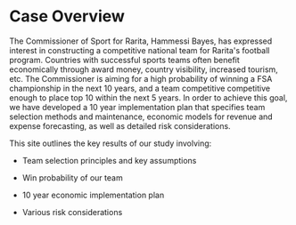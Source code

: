 # Case Overview 

The Commissioner of Sport for Rarita, Hammessi Bayes, has expressed interest in constructing a competitive national team for Rarita's football program. 
Countries with successful sports teams often benefit economically through award money, country visibility, increased tourism, etc. The Commissioner is aiming for 
a high probability of winning a FSA championship in the next 10 years, and a team competitive competitive enough to place top 10 within the 
next 5 years. In order to achieve this goal, we have developed a 10 year implementation plan that specifies team selection methods and maintenance, 
economic models for revenue and expense forecasting, as well as detailed risk considerations. 

This site outlines the key results of our study involving: 

* Team selection principles and key assumptions

* Win probability of our team 

* 10 year economic implementation plan 

* Various risk considerations 



